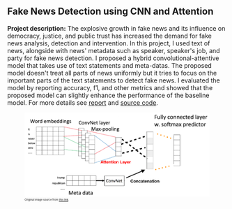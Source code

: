 ## Fake News Detection using CNN and Attention 

**Project description:** The explosive growth in fake news and its influence on democracy, justice, and public trust has increased the demand for fake news analysis, detection and intervention. In this project, I used text of news, alongside with news' metadata such as speaker, speaker's job, and party for fake news detection. I proposed a hybrid convolutional-attentive model that takes use of text statements and meta-datas. The proposed model doesn't treat all parts of news uniformly but it tries to focus on the important parts of the text statements to detect fake news. I evaluated the model by reporting accuracy, f1, and other metrics and showed that the proposed model can slightly enhance the performance of the baseline model.
For more details see [report](/pdf/FakeNews.pdf) and [source code](https://github.com/fjavadi/FakeNewsDetection).

<figure>
  <img src="images/fakenews.png?raw=true" >
  <figcaption style="font-size: 6px"> Original image source from <a href="https://arxiv.org/pdf/1705.00648.pdf">this link</a>.  </figcaption>
</figure>
